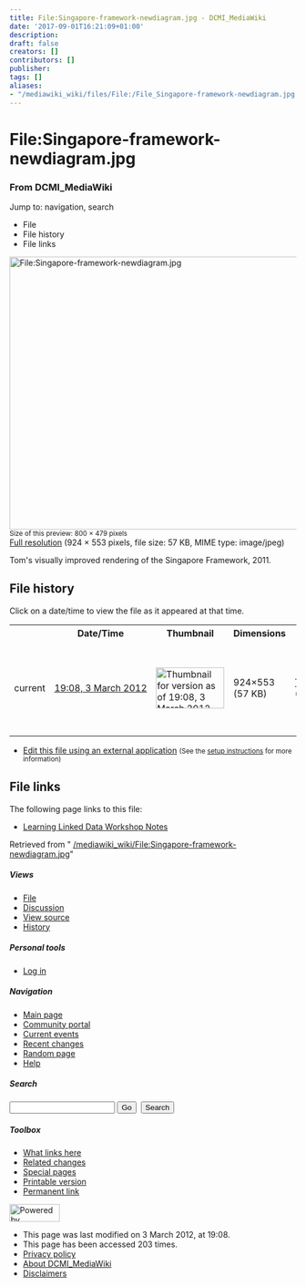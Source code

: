 ```yaml
---
title: File:Singapore-framework-newdiagram.jpg - DCMI_MediaWiki
date: '2017-09-01T16:21:09+01:00'
description: 
draft: false
creators: []
contributors: []
publisher: 
tags: []
aliases:
- "/mediawiki_wiki/files/File:/File_Singapore-framework-newdiagram.jpg.html"
---
```


<a id="top"></a>
# File:Singapore-framework-newdiagram.jpg

### From DCMI\_MediaWiki

Jump to: navigation, search
<!-- start content -->
- File
- File history
- File links

 [<img alt="File:Singapore-framework-newdiagram.jpg" src="/images/d/df/Singapore-framework-newdiagram.jpg" width="800" height="479">](/mediawiki_wiki/files/Singapore-framework-newdiagram.jpg)  
<small>Size of this preview: 800 × 479 pixels</small>  
 [Full resolution](/images/d/df/Singapore-framework-newdiagram.jpg)‎ (924 × 553 pixels, file size: 57 KB, MIME type: image/jpeg)

Tom's visually improved rendering of the Singapore Framework, 2011.

<!-- 
NewPP limit report
Preprocessor node count: 1/1000000
Post-expand include size: 0/2097152 bytes
Template argument size: 0/2097152 bytes
Expensive parser function count: 0/100
-->
## File history

Click on a date/time to view the file as it appeared at that time.

<table class="wikitable filehistory">
  <tr>
    <td></td>
    <th>Date/Time</th>
    <th>Thumbnail</th>
    <th>Dimensions</th>
    <th>User</th>
    <th>Comment</th>
  </tr>
  <tr>
    <td>current</td>
    <td class="filehistory-selected" style="white-space: nowrap;"><a href="/mediawiki_wiki/files/Singapore-framework-newdiagram.jpg">19:08, 3 March 2012</a></td>
    <td><a href="/images/d/df/Singapore-framework-newdiagram.jpg"><img alt="Thumbnail for version as of 19:08, 3 March 2012" src="/images/d/df/Singapore-framework-newdiagram.jpg" width="120" height="72"></a></td>
    <td>924×553 <span style="white-space: nowrap;">(57 KB)</span>
    </td>
    <td>
      <a href="/index.php/User:TomBaker" title="User:TomBaker" class="mw-userlink">TomBaker</a> <span style="white-space: nowrap;"> <span class="mw-usertoollinks">(<a href="/index.php?title=User_talk:TomBaker&amp;action=edit&amp;redlink=1" class="new" title="User talk:TomBaker (page does not exist)">Talk</a> | <a href="/index.php/Special:Contributions/TomBaker" title="Special:Contributions/TomBaker">contribs</a>)</span></span>
    </td>
    <td> <span class="comment">(Tom's visually improved rendering of the Singapore Framework, 2011.)</span>
    </td>
  </tr>
</table>

  

- [Edit this file using an external application](/index.php?title=File:Singapore-framework-newdiagram.jpg&action=edit&externaledit=true&mode=file "File:Singapore-framework-newdiagram.jpg") <small>(See the <a href="http://www.mediawiki.org/wiki/Manual:External_editors" class="external text" rel="nofollow">setup instructions</a> for more information)</small>

## File links

The following page links to this file:

- [Learning Linked Data Workshop Notes](/index.php/Learning_Linked_Data_Workshop_Notes "Learning Linked Data Workshop Notes")

Retrieved from " [/mediawiki_wiki/File:Singapore-framework-newdiagram.jpg](/mediawiki_wiki/files/File:/File:Singapore-framework-newdiagram.jpg.html)"

<!-- end content -->

##### Views

- [File](/mediawiki_wiki/files/File:/File:Singapore-framework-newdiagram.jpg.html)
- [Discussion](/index.php?title=File_talk:Singapore-framework-newdiagram.jpg&action=edit&redlink=1 "Discussion about the content page [t]")
- [View source](/index.php?title=File:Singapore-framework-newdiagram.jpg&action=edit "This page is protected.
You can view its source [e]")
- [History](/index.php?title=File:Singapore-framework-newdiagram.jpg&action=history "Past revisions of this page [h]")

##### Personal tools

- [Log in](/index.php?title=Special:UserLogin&returnto=File:Singapore-framework-newdiagram.jpg "You are encouraged to log in; however, it is not mandatory [o]")

<script type="text/javascript"> if (window.isMSIE55) fixalpha(); </script>

##### Navigation

- [Main page](/index.php/Main_Page "Visit the main page [z]")
- [Community portal](/index.php/DCMI_MediaWiki:Community_portal "About the project, what you can do, where to find things")
- [Current events](/index.php/DCMI_MediaWiki:Current_events "Find background information on current events")
- [Recent changes](/index.php/Special:RecentChanges "The list of recent changes in the wiki [r]")
- [Random page](/index.php/Special:Random "Load a random page [x]")
- [Help](/index.php/Help:Contents "The place to find out")

##### <label for="searchInput">Search</label>

<form action="/index.php" id="searchform">
				<input type="hidden" name="title" value="Special:Search">
				<input id="searchInput" title="Search DCMI_MediaWiki" accesskey="f" type="search" name="search">
				<input type="submit" name="go" class="searchButton" id="searchGoButton" value="Go" title="Go to a page with this exact name if exists"> 
				<input type="submit" name="fulltext" class="searchButton" id="mw-searchButton" value="Search" title="Search the pages for this text">
			</form>

##### Toolbox

- [What links here](/index.php/Special:WhatLinksHere/File:Singapore-framework-newdiagram.jpg "List of all wiki pages that link here [j]")
- [Related changes](/index.php/Special:RecentChangesLinked/File:Singapore-framework-newdiagram.jpg "Recent changes in pages linked from this page [k]")
- [Special pages](/index.php/Special:SpecialPages "List of all special pages [q]")
- [Printable version](/index.php?title=File:Singapore-framework-newdiagram.jpg&printable=yes "Printable version of this page [p]")
- [Permanent link](/index.php?title=File:Singapore-framework-newdiagram.jpg&oldid=2811 "Permanent link to this revision of the page")

<!-- end of the left (by default at least) column -->

 [<img src="/skins/common/images/poweredby_mediawiki_88x31.png" height="31" width="88" alt="Powered by MediaWiki">](http://www.mediawiki.org/)

- This page was last modified on 3 March 2012, at 19:08.
- This page has been accessed 203 times.
- [Privacy policy](/index.php/DCMI_MediaWiki:Privacy_policy "DCMI MediaWiki:Privacy policy")
- [About DCMI\_MediaWiki](/index.php/DCMI_MediaWiki:About "DCMI MediaWiki:About")
- [Disclaimers](/index.php/DCMI_MediaWiki:General_disclaimer "DCMI MediaWiki:General disclaimer")

<script>if (window.runOnloadHook) runOnloadHook();</script><!-- Served in 0.471 secs. -->

